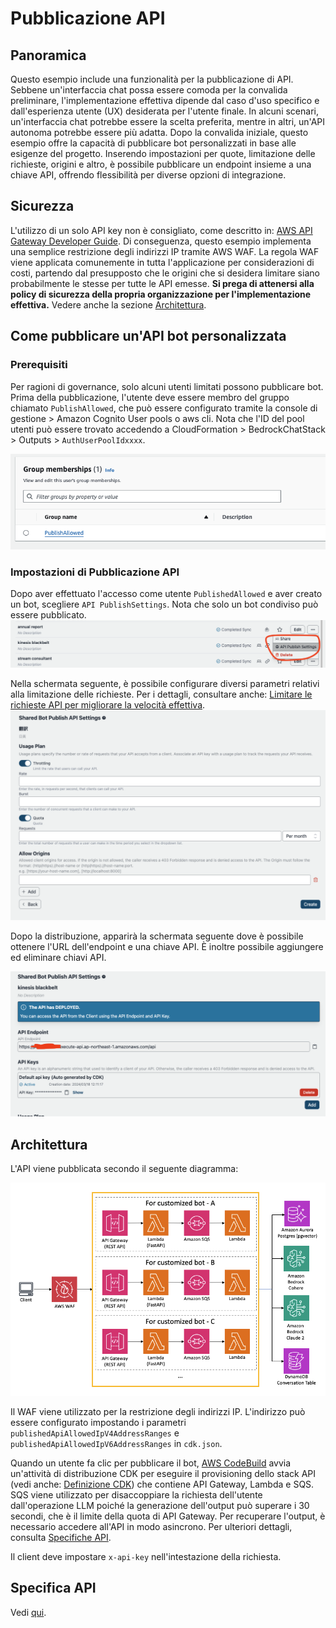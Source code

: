 # Pubblicazione API

## Panoramica

Questo esempio include una funzionalità per la pubblicazione di API. Sebbene un'interfaccia chat possa essere comoda per la convalida preliminare, l'implementazione effettiva dipende dal caso d'uso specifico e dall'esperienza utente (UX) desiderata per l'utente finale. In alcuni scenari, un'interfaccia chat potrebbe essere la scelta preferita, mentre in altri, un'API autonoma potrebbe essere più adatta. Dopo la convalida iniziale, questo esempio offre la capacità di pubblicare bot personalizzati in base alle esigenze del progetto. Inserendo impostazioni per quote, limitazione delle richieste, origini e altro, è possibile pubblicare un endpoint insieme a una chiave API, offrendo flessibilità per diverse opzioni di integrazione.

## Sicurezza

L'utilizzo di un solo API key non è consigliato, come descritto in: [AWS API Gateway Developer Guide](https://docs.aws.amazon.com/apigateway/latest/developerguide/api-gateway-api-usage-plans.html). Di conseguenza, questo esempio implementa una semplice restrizione degli indirizzi IP tramite AWS WAF. La regola WAF viene applicata comunemente in tutta l'applicazione per considerazioni di costi, partendo dal presupposto che le origini che si desidera limitare siano probabilmente le stesse per tutte le API emesse. **Si prega di attenersi alla policy di sicurezza della propria organizzazione per l'implementazione effettiva.** Vedere anche la sezione [Architettura](#architettura).

## Come pubblicare un'API bot personalizzata

### Prerequisiti

Per ragioni di governance, solo alcuni utenti limitati possono pubblicare bot. Prima della pubblicazione, l'utente deve essere membro del gruppo chiamato `PublishAllowed`, che può essere configurato tramite la console di gestione > Amazon Cognito User pools o aws cli. Nota che l'ID del pool utenti può essere trovato accedendo a CloudFormation > BedrockChatStack > Outputs > `AuthUserPoolIdxxxx`.

![](./imgs/group_membership_publish_allowed.png)

### Impostazioni di Pubblicazione API

Dopo aver effettuato l'accesso come utente `PublishedAllowed` e aver creato un bot, scegliere `API PublishSettings`. Nota che solo un bot condiviso può essere pubblicato.
![](./imgs/bot_api_publish_screenshot.png)

Nella schermata seguente, è possibile configurare diversi parametri relativi alla limitazione delle richieste. Per i dettagli, consultare anche: [Limitare le richieste API per migliorare la velocità effettiva](https://docs.aws.amazon.com/apigateway/latest/developerguide/api-gateway-request-throttling.html).
![](./imgs/bot_api_publish_screenshot2.png)

Dopo la distribuzione, apparirà la schermata seguente dove è possibile ottenere l'URL dell'endpoint e una chiave API. È inoltre possibile aggiungere ed eliminare chiavi API.

![](./imgs/bot_api_publish_screenshot3.png)

## Architettura

L'API viene pubblicata secondo il seguente diagramma:

![](./imgs/published_arch.png)

Il WAF viene utilizzato per la restrizione degli indirizzi IP. L'indirizzo può essere configurato impostando i parametri `publishedApiAllowedIpV4AddressRanges` e `publishedApiAllowedIpV6AddressRanges` in `cdk.json`.

Quando un utente fa clic per pubblicare il bot, [AWS CodeBuild](https://aws.amazon.com/codebuild/) avvia un'attività di distribuzione CDK per eseguire il provisioning dello stack API (vedi anche: [Definizione CDK](../cdk/lib/api-publishment-stack.ts)) che contiene API Gateway, Lambda e SQS. SQS viene utilizzato per disaccoppiare la richiesta dell'utente dall'operazione LLM poiché la generazione dell'output può superare i 30 secondi, che è il limite della quota di API Gateway. Per recuperare l'output, è necessario accedere all'API in modo asincrono. Per ulteriori dettagli, consulta [Specifiche API](#api-specification).

Il client deve impostare `x-api-key` nell'intestazione della richiesta.

## Specifica API

Vedi [qui](https://aws-samples.github.io/bedrock-chat).